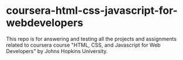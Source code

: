 # coursera-html-css-javascript-for-webdevelopers
This repo is for answering and testing all the projects and assignments related to coursera course "HTML, CSS, and Javascript for Web Developers" by Johns Hopkins University.
